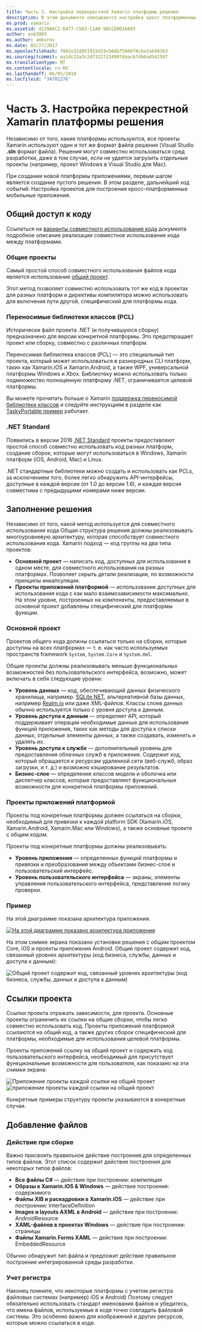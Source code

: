 ```yaml
---
title: Часть 3. Настройка перекрестной Xamarin платформы решения
description: В этом документе описывается настройка кросс платформенные решения в Xamarin. Он обсуждение совместного использования стратегии, таких как различные кода общих проектов и .NET Standard.
ms.prod: xamarin
ms.assetid: 4139A6C2-D477-C563-C1AB-98CCD0D10A93
author: asb3993
ms.author: amburns
ms.date: 03/27/2017
ms.openlocfilehash: f802e31d851915d33cb6dbf5866f8cba3ab90303
ms.sourcegitcommit: ea1dc12a3c2d7322f234997daacbfdb6ad542507
ms.translationtype: MT
ms.contentlocale: ru-RU
ms.lasthandoff: 06/05/2018
ms.locfileid: "34781276"
---
```

# <a name="part-3---setting-up-a-xamarin-cross-platform-solution"></a>Часть 3. Настройка перекрестной Xamarin платформы решения

Независимо от того, какие платформы используются, все проекты Xamarin используют один и тот же формат файла решения (Visual Studio **.sln** формат файла). Решения могут совместно использоваться сред разработки, даже в том случае, если не удается загрузить отдельные проекты (например, проект Windows в Visual Studio для Mac).



При создании новой платформы приложениями, первым шагом является создание пустого решения. В этом разделе, дальнейший ход событий: Настройка проектов для построения кросс-платформенные мобильные приложения.

 <a name="Sharing_Code" />


## <a name="sharing-code"></a>Общий доступ к коду

Ссылаться на [варианты совместного использования кода](~/cross-platform/app-fundamentals/code-sharing.md) документа подробное описание реализации совместное использование кода между платформами.

 <a name="Shared_Asset_Projects" />


### <a name="shared-projects"></a>Общие проекты

Самый простой способ совместного использования файлов кода является использование [общий проект](~/cross-platform/app-fundamentals/shared-projects.md).

Этот метод позволяет совместно использовать тот же код в проектах для разных платформ и директивы компилятора можно использовать для включения пути другой, специфический для платформы кода.

 <a name="Portable_Class_Libraries" />


### <a name="portable-class-libraries-pcl"></a>Переносимые библиотеки классов (PCL)

Исторически файл проекта .NET (и получившуюся сборку) предназначено для версии конкретной платформы. Это предотвращает проект или сборку, совместно с различных платформ.

Переносимая библиотека классов (PCL) — это специальный тип проекта, который может использоваться в разнородных CLI платформ, таких как Xamarin.iOS и Xamarin.Android, а также WPF, универсальной платформы Windows и Xbox. Библиотеку можно использовать только подмножество полноценную платформу .NET, ограничивается целевой платформы.

Вы можете прочитать больше о Xamarin [поддержка переносимой библиотеки классов](~/cross-platform/app-fundamentals/pcl.md) и следуйте инструкциям в разделе как [TaskyPortable пример](https://github.com/xamarin/mobile-samples/tree/master/TaskyPortable) работает.


### <a name="net-standard"></a>.NET Standard

Появились в версии 2016 [.NET Standard](~/cross-platform/app-fundamentals/net-standard.md) проекты предоставляют простой способ совместно использовать код разных платформ, создание сборок, которые могут использоваться в Windows, Xamarin платформ (iOS, Android, Mac) и Linux.

.NET стандартные библиотеки можно создать и использовать как PCLs, за исключением того, более легко обнаружить API-интерфейсы, доступные в каждой версии (от 1.0 до версии 1.6), и каждая версия совместима с предыдущими номерами ниже версии.



 <a name="Populating_the_Solution" />


## <a name="populating-the-solution"></a>Заполнение решения

Независимо от того, какой метод используется для совместного использования кода Общая структура решения должны реализовывать многоуровневую архитектуру, которая способствует совместного использования кода.
Xamarin подход — код группы на два типа проектов:

-   **Основной проект** — написать код, доступных для использования в одном месте, для совместного использования на разных платформах. Позволяет скрыть детали реализации, по возможности принципы инкапсуляции.
-   **Проекты приложений платформой** — использование доступных для использования кода с как мало взаимозависимости максимально. На этом уровне, построенных на компоненты, предоставляемые в основной проект добавлены специфический для платформы функции.


 <a name="Core_Project" />


### <a name="core-project"></a>Основной проект

Проектов общего кода должны ссылаться только на сборки, которые доступны на всех платформах — т. е. как часто используемых пространств framework `System`, `System.Core` и `System.Xml`.

Общие проекты должны реализовывать меньше функциональных возможностей без пользовательского интерфейса, возможно, может включать в себя следующие уровни:

-   **Уровень данных** — код, обеспечивающий данных физического хранилища, например.  [SQLite NET](https://github.com/praeclarum/sqlite-net), альтернативной базы данных, например [Realm.io](https://realm.io/products/realm-mobile-database/) или даже XML-файлов. Классы слоев данных обычно используется только с уровня доступа к данным.
-   **Уровень доступа к данным** — определяет API, который поддерживает операции необходимые данные для использования функций приложения, таких как методы для доступа к списки данных, отдельные элементы данных, а также создавать, изменять и удалять их.
-   **Уровень доступа к службе** — дополнительный уровень для предоставления облачных служб в приложение. Содержит код, который обращается к ресурсам удаленной сети (веб-служб, образ загрузки, и т. д.) и возможно кэширование результатов.
-   **Бизнес-слое** — определение классов модели и оболочка или диспетчер классов, которые предоставляют функциональные возможности для конкретной платформы приложений.


 <a name="Platform-Specific_Application_Projects" />


### <a name="platform-specific-application-projects"></a>Проекты приложений платформой

Проекты под конкретные платформы должен ссылаться на сборки, необходимый для привязки к каждой platform SDK (Xamarin.iOS, Xamarin.Android, Xamarin.Mac или Windows), а также основные проекте с общим кодом.

Проекты под конкретные платформы должны реализовывать:

-   **Уровень приложения** — определенных функций платформы и привязки и преобразования между объектами бизнес-слое и пользовательский интерфейс.
-   **Уровень пользовательского интерфейса** — экраны, элементы управления пользовательского интерфейса, представление логику проверки.


<a name="Example" />


### <a name="example"></a>Пример

На этой диаграмме показана архитектура приложения.

 [ ![](setting-up-a-xamarin-cross-platform-solution-images/conceptualarchitecture.png "На этой диаграмме показано архитектура приложения")](setting-up-a-xamarin-cross-platform-solution-images/conceptualarchitecture.png#lightbox)

На этом снимке экрана показано установки решения с общим проектом Core, iOS и проекты приложения Android. Общий проект содержит код, связанный уровнях архитектуры (код бизнеса, службы, данных и доступа к данным):

 ![](setting-up-a-xamarin-cross-platform-solution-images/core-solution-example.png "Общий проект содержит код, связанный уровнях архитектуры (код бизнеса, службы, данных и доступа к данным)")


 <a name="Project_References" />


## <a name="project-references"></a>Ссылки проекта

Ссылки проекта отражать зависимости, для проекта. Основные проекты ограничить их ссылки на общие сборки, чтобы легко совместно использовать код.
Проекты приложений платформой ссылаются на общий код, а также других сборок специфический для платформы, необходимые для использования целевой платформы.

Проекты приложений ссылку на общий проект и содержать код пользовательского интерфейса, необходимый для присутствует функциональные возможности для пользователя, как показано на эти снимки экрана:

![](setting-up-a-xamarin-cross-platform-solution-images/solution-android.png "Приложение проекты каждой ссылки на общий проект") ![](setting-up-a-xamarin-cross-platform-solution-images/solution-ios.png "приложение проекты каждой ссылки на общий проект")


Конкретные примеры структуру проекты указываются в конкретные случаи.

 <a name="Adding_Files" />


## <a name="adding-files"></a>Добавление файлов

 <a name="Build_Action" />


### <a name="build-action"></a>Действие при сборке

Важно присвоить правильное действие построения для определенных типов файлов. Этот список содержит действие построения для некоторых типов файлов:

-  **Все файлы C#** — действие при построении: компиляция
-   **Образы в Xamarin.iOS & Windows** — действие построения: содержимого
-   **Файлы XIB и раскадровки в Xamarin.iOS** — действие при построении: InterfaceDefinition
-   **Images и layouts AXML в Android** — действие при построении: AndroidResource
-  **XAML-файлов в проектах Windows** — действие при построении: страницы
-  **Файлы Xamarin.Forms XAML** — действие при построении: EmbeddedResource


Обычно обнаружит тип файла и предложит действие правильное построение интегрированной среды разработки.

 <a name="Case_Sensitivity" />


### <a name="case-sensitivity"></a>Учет регистра

Наконец помните, что некоторые платформы с учетом регистра файловых системах (например)
iOS и Android) Поэтому следует обязательно использовать стандарт именования файлов и убедитесь, что имена файлов, используемые в коде точно совпадать файловой системы. Это особенно важно для изображений и других ресурсов, которые можно ссылаться в коде.
